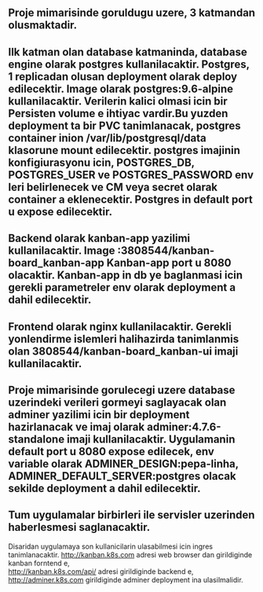 Proje mimarisinde goruldugu uzere, 3 katmandan olusmaktadir.
-----------------------------------------------------------------------------------
Ilk katman olan database katmaninda, database engine olarak postgres kullanilacaktir.
Postgres, 1 replicadan olusan deployment olarak deploy edilecektir.
Image olarak postgres:9.6-alpine kullanilacaktir.
Verilerin kalici olmasi icin bir Persisten volume e ihtiyac vardir.Bu yuzden deployment ta bir PVC tanimlanacak,
postgres container inion /var/lib/postgresql/data klasorune mount edilecektir.
postgres imajinin konfigiurasyonu icin, POSTGRES_DB, POSTGRES_USER ve POSTGRES_PASSWORD env leri belirlenecek ve CM veya secret olarak
container a eklenecektir.
Postgres in default port u expose edilecektir.
-------------------------------------------------------------------------------
Backend olarak kanban-app yazilimi kullanilacaktir.
Image :3808544/kanban-board_kanban-app
Kanban-app port u 8080 olacaktir.
Kanban-app in db ye baglanmasi icin gerekli parametreler env olarak deployment a dahil edilecektir.
---------------------------------------------------------------------------------
Frontend olarak nginx kullanilacaktir. Gerekli yonlendirme islemleri halihazirda tanimlanmis olan
3808544/kanban-board_kanban-ui imaji kullanilacaktir.
---------------------------------------------------------------------------------
Proje mimarisinde gorulecegi uzere database uzerindeki verileri gormeyi saglayacak olan
adminer yazilimi icin bir deployment hazirlanacak ve imaj olarak adminer:4.7.6-standalone
imaji kullanilacaktir.
Uygulamanin default port u 8080 expose edilecek, env variable olarak
ADMINER_DESIGN:pepa-linha, ADMINER_DEFAULT_SERVER:postgres olacak sekilde deployment a dahil edilecektir.
----------------------------------------------------------------------------------
Tum uygulamalar birbirleri ile servisler uzerinden haberlesmesi saglanacaktir.
-----------------------------------------------------------------------------------
Disaridan uygulamaya son kullanicilarin ulasabilmesi icin ingres tanimlanacaktir.
http://kanban.k8s.com adresi web browser dan girildiginde kanban forntend e,  
http://kanban.k8s.com/api/ adresi girildiginde backend e,
http://adminer.k8s.com girildiginde adminer deployment ina ulasilmalidir.